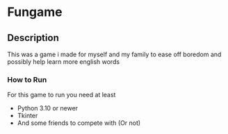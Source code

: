 # Fungame

## Description

This was a game i made for myself and my family to ease off boredom and possibly help learn more english words

### How to Run

For this game to run you need at least

- Python 3.10 or newer
- Tkinter
- And some friends to compete with (Or not)
